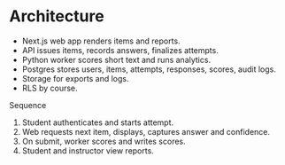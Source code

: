 # Architecture

- Next.js web app renders items and reports.
- API issues items, records answers, finalizes attempts.
- Python worker scores short text and runs analytics.
- Postgres stores users, items, attempts, responses, scores, audit logs.
- Storage for exports and logs.
- RLS by course.

Sequence
1. Student authenticates and starts attempt.
2. Web requests next item, displays, captures answer and confidence.
3. On submit, worker scores and writes scores.
4. Student and instructor view reports.
